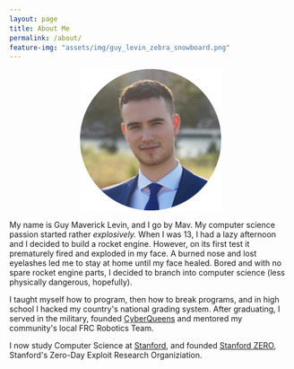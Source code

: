 ```yaml
---
layout: page
title: About Me
permalink: /about/
feature-img: "assets/img/guy_levin_zebra_snowboard.png"
---
```


<div style="text-align: center">
<img style="width: 50%; max-width: 400px;" src="/assets/img/Guy Maverick Levin Blockchain Hacker (circle crop).png" />
</div>

My name is Guy Maverick Levin, and I go by Mav. My computer science passion started rather <i>explosively.</i> When I was 13, I had a lazy afternoon and I decided to build a rocket engine. However, on its first test it prematurely fired and exploded in my face. A burned nose and lost eyelashes led me to stay at home until my face healed. Bored and with no spare rocket engine parts, I decided to branch into computer science (less physically dangerous, hopefully). 

I taught myself how to program, then how to break programs, and in high school I hacked my country's national grading system. After graduating, I served in the military, founded [CyberQueens](https://cyberqueens.org/) and mentored my community's local FRC Robotics Team.

I now study Computer Science at [Stanford](https://profiles.stanford.edu/guy-levin), and founded [Stanford ZERO](https://zero.stanford.edu/), Stanford's Zero-Day Exploit Research Organiziation.
